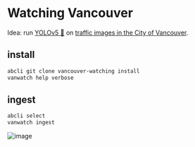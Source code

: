 # Watching Vancouver


Idea: run [YOLOv5 🚀](https://github.com/kamangir/yolov5) on [traffic images in the City of Vancouver](https://opendata.vancouver.ca/explore/dataset/web-cam-url-links/information/). 

## install

```bash
abcli git clone vancouver-watching install
vanwatch help verbose
```


## ingest

```bash
abcli select
vanwatch ingest
```

![image](https://user-images.githubusercontent.com/1007567/196069933-ed28ff5e-0a21-4c0f-b981-2efdd2b09cc6.png)

